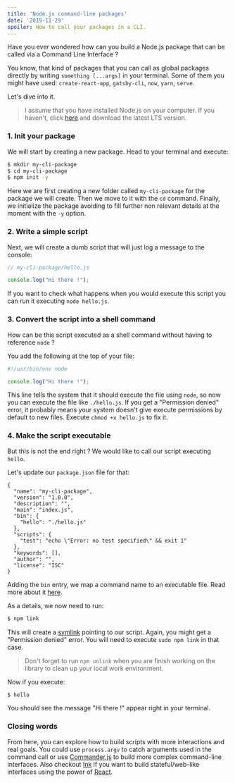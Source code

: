 ```yaml
---
title: 'Node.js command-line packages'
date: '2019-11-29'
spoiler: How to call your packages in a CLI.
---
```


Have you ever wondered how can you build a Node.js package that can be called via a Command Line Interface ?

You know, that kind of packages that you can call as global packages directly by writing `something [...args]` in your terminal. Some of them you might have used: `create-react-app`, `gatsby-cli`, `now`, `yarn`, `serve`.

Let's dive into it.

> I assume that you have installed Node.js on your computer. If you haven't, click [here](https://nodejs.org/en/) and download the latest LTS version.

### 1. Init your package

We will start by creating a new package. Head to your terminal and execute:

```bash
$ mkdir my-cli-package
$ cd my-cli-package
$ npm init -y
```

Here we are first creating a new folder called `my-cli-package` for the package we will create. Then we move to it with the `cd` command. Finally, we initialize the package avoiding to fill further non relevant details at the moment with the `-y` option.

### 2. Write a simple script

Next, we will create a dumb script that will just log a message to the console:

```jsx
// my-cli-package/hello.js

console.log("Hi there !");
```

If you want to check what happens when you would execute this script you can run it executing `node hello.js`.

### 3. Convert the script into a shell command

How can be this script executed as a shell command without having to reference `node` ?

You add the following at the top of your file:

```jsx
#!/usr/bin/env node

console.log("Hi there !");
```

This line tells the system that it should execute the file using `node`, so now you can execute the file like `./hello.js`. If you get a "Permission denied" error, it probably means your system doesn't give execute permissions by default to new files. Execute `chmod +x hello.js` to fix it.

### 4. Make the script executable

But this is not the end right ? We would like to call our script executing `hello`.

Let's update our `package.json` file for that:

```json{6,7,8}
{
  "name": "my-cli-package",
  "version": "1.0.0",
  "description": "",
  "main": "index.js",
  "bin": {
    "hello": "./hello.js"
  },
  "scripts": {
    "test": "echo \"Error: no test specified\" && exit 1"
  },
  "keywords": [],
  "author": "",
  "license": "ISC"
}
```

Adding the `bin` entry, we map a command name to an executable file. Read more about it [here](https://docs.npmjs.com/files/package.json#bin).

As a details, we now need to run:

```bash
$ npm link
```

This will create a [symlink](https://en.wikipedia.org/wiki/Symbolic_link) pointing to our script. Again, you might get a "Permission denied" error. You will need to execute `sudo npm link` in that case.

> Don't forget to run `npm unlink` when you are finish working on the library to clean up your local work environment.

Now if you execute:

```bash
$ hello
```

You should see the message "Hi there !" appear right in your terminal.

### Closing words

From here, you can explore how to build scripts with more interactions and real goals. You could use `process.argv` to catch arguments used in the command call or use [Commander.js](https://github.com/tj/commander.js/) to build more complex command-line interfaces. Also checkout [Ink](https://github.com/vadimdemedes/ink) if you want to build stateful/web-like interfaces using the power of [React](https://reactjs.org/).